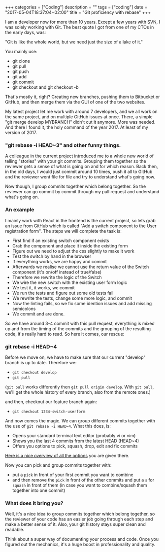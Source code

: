 +++
categories = ["Coding"]
description = ""
tags = ["coding"]
date = "2017-05-04T18:37:04+02:00"
title = "Git proficiency with rebase"
+++

I am a developer now for more than 10 years. Except a few years with SVN, I was solely working with Git. The best quote I got from one of my CTOs in the early days, was:

"Git is like the whole world, but we need just the size of a lake of it."

You mainly use:

- git clone
- git pull
- git push
- git add
- git commit
- git checkout and git checkout -b

That's mostly it, right? Creating new branches, pushing them to Bitbucket or GitHub, and then merge them via the GUI of one of the two websites.

My latest project let me work with around 7 developers, and we all work on the same project, and on multiple GitHub issues at once. There, a simple "git merge develop MYBRANCH" didn't cut it anymore. More was needed. And there I found it, the holy command of the year 2017. At least of my version of 2017.

### "git rebase -i HEAD~3" and other funny things.

A colleague in the current project introduced me to a whole new world of telling "stories" with your git commits. Grouping them together so the reviewer gets a sense of what is going on and for which reason. Back then, in the old days, I would just commit around 10 times, push it all to GitHub and the reviewer went file for file and try to understand what's going now.

Now though, I group commits together which belong together. So the reviewer can go commit by commit through my pull request and understand what's going on.

### An example

I mainly work with React in the frontend is the current project, so lets grab an issue from GitHub which is called "Add a switch component to the User registration form". The steps we will complete the task is:

- First find if an existing switch component exists
- Grab the component and place it inside the existing form
- Figure out we need to adjust the css slightly to make it work
- Test the switch by hand in the browser
- If everything works, we are happy and commit
- Afterwards we realise we cannot use the return value of the Switch component (it's on/off instead of true/false)
- Therefore we rewrite the logic of the Switch
- We wire the new switch with the existing user form logic
- We test it, it works, we commit
- We run the tests and figure out some old tests fail
- We rewrite the tests, change some more logic, and commit
- Now the linting fails, so we fix some idention issues and add missing semicolons
- We commit and are done.

So we have around 3-4 commit with this pull request, everything is mixed up and from the timing of the commits and the grouping of the resulting code, it's really hard to read. So here it comes, our rescue:

### git rebase -i HEAD~4

Before we move on, we have to make sure that our current "develop" branch is up to date. Therefore we:

- `git checkout develop`
- `git pull`

(`git pull` works differently then `git pull origin develop`. With `git pull`, we'll get the whole history of every branch, also from the remote ones.)

and then, checkout our feature branch again:

- `git checkout 1234-switch-userform`

And now comes the magic. We can group different commits together with the use of `git rebase -i HEAD~4`. What this does, is:

- Opens your standard terminal text editor (probably vi or vim)
- Shows you the last 4 commits from the latest HEAD (HEAD~4)
- Offers you options to pick, squash, drop, edit and fix commits

<a href="https://git-scm.com/docs/git-rebase">Here is a nice overview of all the options</a> you are given there.

Now you can pick and group commits together with:

- put a `pick` in front of your first commit you want to combine
- and then remove the `pick` in front of the other commits and put a `s` for `squash` in front of them (in case you want to combine/squash them together into one commit)


### What does it bring you?

Well, it's a nice idea to group commits together which belong together, so the reviewer of your code has an easier job going through each step and make a better sense of it. Also, your git history stays super clean and readable.

Think about a super way of documenting your process and code. Once you figured out the mechanics, it's a huge boost in professionality and quality.


